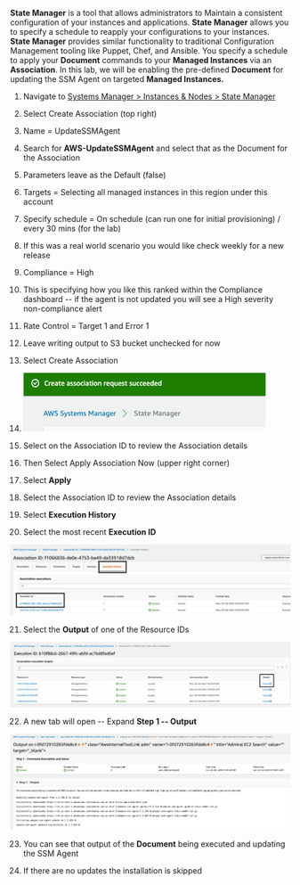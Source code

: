 **State Manager** is a tool that allows administrators to Maintain a
consistent configuration of your instances and applications. **State
Manager** allows you to specify a schedule to reapply your
configurations to your instances. **State Manager** provides similar
functionality to traditional Configuration Management tooling like
Puppet, Chef, and Ansible. You specify a schedule to apply your
**Document** commands to your **Managed Instances** via an
**Association**. In this lab, we will be enabling the pre-defined
**Document** for updating the SSM Agent on targeted **Managed
Instances.**

1.  Navigate to [Systems Manager \> Instances & Nodes \> State
    Manager](https://console.aws.amazon.com/systems-manager/state-manager)

2. Select Create Association (top right)

3. Name = UpdateSSMAgent

4. Search for **AWS-UpdateSSMAgent** and select that as the Document
    for the Association

5. Parameters leave as the Default (false)

6. Targets = Selecting all managed instances in this region under this
    account

7. Specify schedule = On schedule (can run one for initial
    provisioning) / every 30 mins (for the lab)

8. If this was a real world scenario you would like check weekly for a
    new release

9. Compliance = High

10. This is specifying how you like this ranked within the Compliance
    dashboard -- if the agent is not updated you will see a High
    severity non-compliance alert

11. Rate Control = Target 1 and Error 1

12. Leave writing output to S3 bucket unchecked for now

13. Select Create Association

14. ![](./media/image10.png)

15. Select on the Association ID to review the Association details

16. Then Select Apply Association Now (upper right corner)

17. Select **Apply**

18. Select the Association ID to review the Association details

19. Select **Execution History**

20. Select the most recent **Execution ID**

![](./media/image11.png)

21. Select the **Output** of one of the Resource IDs

![](./media/image12.png)

22. A new tab will open -- Expand **Step 1 -- Output**

![](./media/image13.png)

23. You can see that output of the **Document** being executed and
    updating the SSM Agent

24. If there are no updates the installation is skipped
